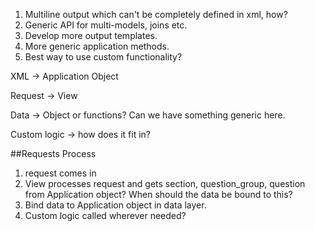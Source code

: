 1. Multiline output which can't be completely defined in xml, how?
2. Generic API for multi-models, joins etc.
3. Develop more output templates.
4. More generic application methods.
5. Best way to use custom functionality?


XML -> Application Object

Request -> View

Data -> Object or functions?  Can we have something generic here.

Custom logic -> how does it fit in?

##Requests Process
1. request comes in
2. View processes request and gets section, question_group, question from Application object?  When should the data be bound to this?  
3. Bind data to Application object in data layer.
4. Custom logic called wherever needed?
